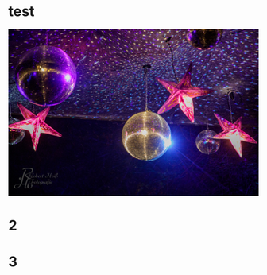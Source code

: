 # test

![Kalt 1](./docs/assets/img/2023/kaltenberg_1/RHO_Kaltenberg_2448.jpg)

# 2

<!-- !INCLUDE "./docs/assets/img/2023/kaltenberg_1/*.jpg" -->

# 3

<!-- @@include[files](./docs/assets/img/2023/kaltenberg_1/*.jpg) -->